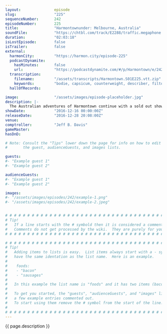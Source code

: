 ```yaml
---
layout:               episode
slug:                 "225"
sequenceNumber:       242
episodeNumber:        225
title:                "Harmontownunder: Melbourne, Australia"
soundFile:            "https://chtbl.com/track/E2288/traffic.megaphone.fm/STA1334561981.mp3"
duration:             "02:03:18"
isLostEpisode:        false
isTrailer:            false
external:
  harmonCity:         "https://harmon.city/episode-225"
  podcastDynamite:
    hasMinutes:       false
    url:              "https://podcastdynamite.com/#/p/Harmontown/e/242/225"
  transcription:
    filename:         "/assets/transcripts/Harmontown.S01E225.vtt.zip"
    keywords:         "bodie, capsicum, counterweight, describer, filtor, gifed, hammo, jeffs, purifier, sansara, shaza, smorf, ute, utes, roadblock, boldface, wheeler, owen, bishops, kangaroos, jenna, kangaroo, hamo, pharmaceutical, ipswich"
  hallOfRecords:      

image:                "/assets/images/episode-placeholder.jpg"
description: |-
  The Australian adventures of Harmontown continue with a sold out show in Melbourne, Australia!
showDate:             "2016-12-16 00:00:00Z"
releaseDate:          "2016-12-28 20:08:00Z"
venue:                
comptroller:          "Jeff B. Davis"
gameMaster:           
hasDnD:               

# Note: Consult the "Tips" lower down the page for info on how to edit
#       the guest, audienceGuests, and images lists.

guests:
#- "Example guest 1"
#- "Example guest 2"

audienceGuests:
#- "Example guest 1"
#- "Example guest 2"

images:
#- "/assets/images/episodes/242/example-1.png"
#- "/assets/images/episodes/242/example-2.jpeg"


# # # # # # # # # # # # # # # # # # # # # # # # # # # # # # # # # # # # # # # # # # # # #
# Tip!
#   If a line starts with the # symbold then it is considered a comment.
#   Comments do not get processed by the wiki.  They are purely for your information.
# # # # # # # # # # # # # # # # # # # # # # # # # # # # # # # # # # # # # # # # # # # # #

# # # # # # # # # # # # # # # # # # # # # # # # # # # # # # # # # # # # # # # # # # # # #
# Tip!
#   Adding items to lists is easy.  List items always start with a - symbol and have
#   have the same identation as the list name.  Here is an example.
#
#    foods:
#    - "bacon"
#    - "sausages"
#
#   In this example the list name is "foods" and it has two items (bacon, and sausages).
#
#   To get you started, the "guests", "audienceGuests", and "images" lists below have
#   a few example entries commented out.
#   To start using them remove the # symbol from the start of the line.
#
# # # # # # # # # # # # # # # # # # # # # # # # # # # # # # # # # # # # # # # # # # # # #
---
```


<!-- The episode description will be rendered here -->
{{ page.description }}

<!-- Add your content BELOW here -->
<!-- vvvvvvvvvvvvvvvvvvvvvvvvvvv -->




<!-- ^^^^^^^^^^^^^^^^^^^^^^^^^^^ -->
<!-- Add your content ABOVE here -->

<!-- The episode gallery will be rendered here -->